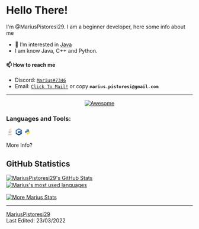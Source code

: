 # Hello There!

I'm @MariusPistoresi29. I am a beginner developer, here some info about me
- 👀 I’m interested in [Java](https://www.oracle.com/java/)
- I am know Java, C++ and Python.
#### 📫 How to reach me
- Discord: [`Marius#7346`](https://discord.com/)
- Email: [`Click To Mail!`](mailto:marius.pistoresi@gmail.com) or copy **`marius.pistoresi@gmail.com`**
---
<p align="center">
<a href="https://github.com/MariusPistoresi29">
<img alt="Awesome" src="https://cdn.rawgit.com/sindresorhus/awesome/d7305f38d29fed78fa85652e3a63e154dd8e8829/media/badge.svg"/>
</a>
</p>

<h3 align="left">Languages and Tools:</h3>

<code><img height="20" src="https://raw.githubusercontent.com/github/explore/80688e429a7d4ef2fca1e82350fe8e3517d3494d/topics/java/java.png"></code>
<code><img height="20" src="https://raw.githubusercontent.com/github/explore/80688e429a7d4ef2fca1e82350fe8e3517d3494d/topics/cpp/cpp.png"></code>
<code><img height="20" src="https://raw.githubusercontent.com/github/explore/80688e429a7d4ef2fca1e82350fe8e3517d3494d/topics/python/python.png"></code>

More Info?

## GitHub Statistics
[![MariusPistoresi29's GitHub Stats](https://github-readme-stats.vercel.app/api?username=MariusPistoresi29&show_icons=true&theme=radical)](https://github.com/MariusPistoresi29?tab=overview)
<br>
<a href="https://github.com/MariusPistoresi29?tab=overview">
<img align="center" alt="Marius's most used languages" src="https://github-readme-stats.vercel.app/api/top-langs/?username=MariusPistoresi29&layout=compact&langs_count=9&theme=radical"/>
<p><img align="center" src="https://github-readme-streak-stats.herokuapp.com/?user=MariusPistoresi29&theme=radical" alt="More Marius Stats" /></p>
</a>

------

[MariusPistoresi29](https://github.com/MariusPistoresi29)
<br>
Last Edited: 23/03/2022
